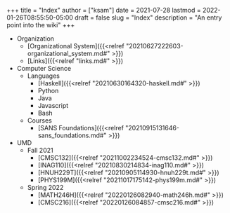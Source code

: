 +++
title = "Index"
author = ["ksam"]
date = 2021-07-28
lastmod = 2022-01-26T08:55:50-05:00
draft = false
slug = "Index"
description = "An entry point into the wiki"
+++

-   Organization
    -   [Organizational System]({{<relref "20210627222603-organizational_system.md#" >}})
    -   [Links]({{<relref "links.md#" >}})
-   Computer Science
    -   Languages
        -   [Haskell]({{<relref "20210630164320-haskell.md#" >}})
        -   Python
        -   Java
        -   Javascript
        -   Bash
    -   Courses
        -   [SANS Foundations]({{<relref "20210915131646-sans_foundations.md#" >}})
-   UMD
    -   Fall 2021
        -   [CMSC132]({{<relref "20211002234524-cmsc132.md#" >}})
        -   [INAG110]({{<relref "20210830214834-inag110.md#" >}})
        -   [HNUH229T]({{<relref "20210905114930-hnuh229t.md#" >}})
        -   [PHYS199M]({{<relref "20211017175142-phys199m.md#" >}})
    -   Spring 2022
        -   [MATH246H]({{<relref "20220126082940-math246h.md#" >}})
        -   [CMSC216]({{<relref "20220126084857-cmsc216.md#" >}})
